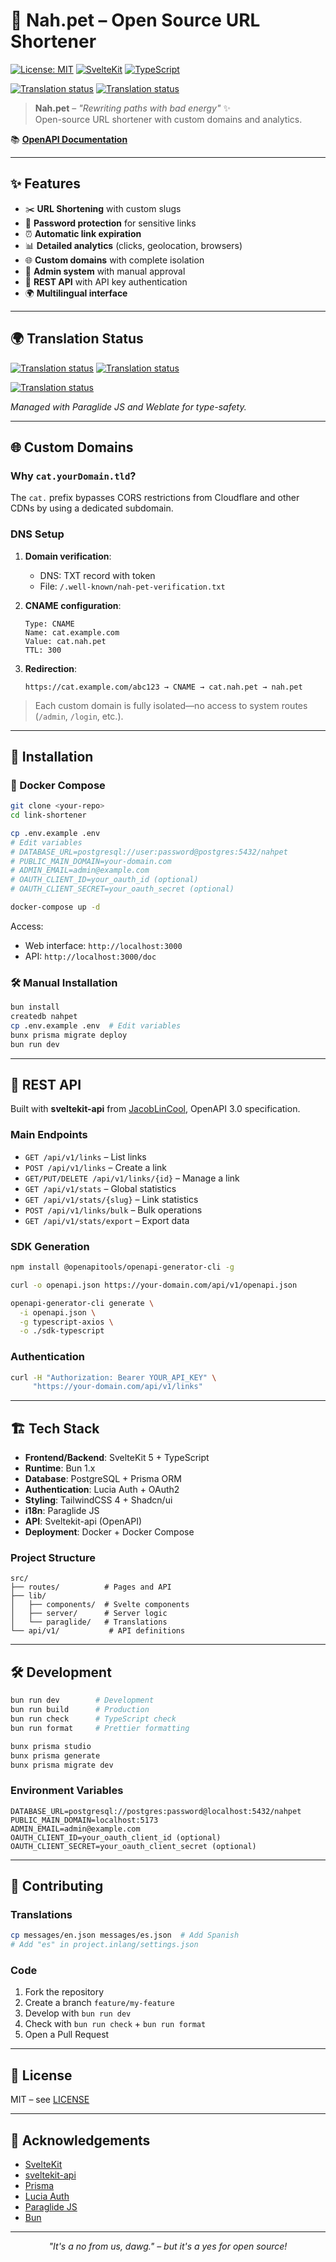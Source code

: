 # 🐾 Nah.pet – Open Source URL Shortener

[![License: MIT](https://img.shields.io/badge/License-MIT-yellow.svg)](https://opensource.org/licenses/MIT)
[![SvelteKit](https://img.shields.io/badge/SvelteKit-FF3E00?style=flat&logo=svelte&logoColor=white)](https://kit.svelte.dev/)
[![TypeScript](https://img.shields.io/badge/TypeScript-007ACC?style=flat&logo=typescript&logoColor=white)](https://www.typescriptlang.org/)

[![Translation status](https://hosted.weblate.org/widget/nah-pet/paraglide-messages/svg-badge.svg)](https://hosted.weblate.org/engage/nah-pet/)
[![Translation status](https://hosted.weblate.org/widget/nah-pet/language-badge.svg?threshold=0)](https://hosted.weblate.org/engage/nah-pet/)

> **Nah.pet** – *"Rewriting paths with bad energy"* ✨  
> Open-source URL shortener with custom domains and analytics.

📚 **[OpenAPI Documentation](https://nah.pet/doc)**

---

## ✨ Features

- ✂️ **URL Shortening** with custom slugs  
- 🔐 **Password protection** for sensitive links  
- ⏰ **Automatic link expiration**  
- 📊 **Detailed analytics** (clicks, geolocation, browsers)  
- 🌐 **Custom domains** with complete isolation  
- 👥 **Admin system** with manual approval  
- 🔑 **REST API** with API key authentication  
- 🌍 **Multilingual interface**

---

## 🌍 Translation Status
[![Translation status](https://hosted.weblate.org/widget/nah-pet/paraglide-messages/svg-badge.svg)](https://hosted.weblate.org/engage/nah-pet/)
[![Translation status](https://hosted.weblate.org/widget/nah-pet/language-badge.svg?threshold=0)](https://hosted.weblate.org/engage/nah-pet/)

[![Translation status](https://hosted.weblate.org/widget/nah-pet/multi-auto.svg?threshold=0)](https://hosted.weblate.org/engage/nah-pet/)

*Managed with Paraglide JS and Weblate for type-safety.*

---

## 🌐 Custom Domains

### Why `cat.yourDomain.tld`?
The `cat.` prefix bypasses CORS restrictions from Cloudflare and other CDNs by using a dedicated subdomain.

### DNS Setup

1. **Domain verification**:  
   - DNS: TXT record with token  
   - File: `/.well-known/nah-pet-verification.txt`  

2. **CNAME configuration**:  
   ```dns
   Type: CNAME
   Name: cat.example.com
   Value: cat.nah.pet
   TTL: 300
3. **Redirection**:

   ```
   https://cat.example.com/abc123 → CNAME → cat.nah.pet → nah.pet
   ```

> Each custom domain is fully isolated—no access to system routes (`/admin`, `/login`, etc.).

---

## 🚀 Installation

### 🐳 Docker Compose

```bash
git clone <your-repo>
cd link-shortener

cp .env.example .env
# Edit variables
# DATABASE_URL=postgresql://user:password@postgres:5432/nahpet
# PUBLIC_MAIN_DOMAIN=your-domain.com
# ADMIN_EMAIL=admin@example.com
# OAUTH_CLIENT_ID=your_oauth_id (optional)
# OAUTH_CLIENT_SECRET=your_oauth_secret (optional)

docker-compose up -d
```

Access:

* Web interface: `http://localhost:3000`
* API: `http://localhost:3000/doc`

### 🛠️ Manual Installation

```bash
bun install
createdb nahpet
cp .env.example .env  # Edit variables
bunx prisma migrate deploy
bun run dev
```

---

## 🔌 REST API

Built with **sveltekit-api** from [JacobLinCool](https://github.com/JacobLinCool), OpenAPI 3.0 specification.

### Main Endpoints

* `GET /api/v1/links` – List links
* `POST /api/v1/links` – Create a link
* `GET/PUT/DELETE /api/v1/links/{id}` – Manage a link
* `GET /api/v1/stats` – Global statistics
* `GET /api/v1/stats/{slug}` – Link statistics
* `POST /api/v1/links/bulk` – Bulk operations
* `GET /api/v1/stats/export` – Export data

### SDK Generation

```bash
npm install @openapitools/openapi-generator-cli -g

curl -o openapi.json https://your-domain.com/api/v1/openapi.json

openapi-generator-cli generate \
  -i openapi.json \
  -g typescript-axios \
  -o ./sdk-typescript
```

### Authentication

```bash
curl -H "Authorization: Bearer YOUR_API_KEY" \
     "https://your-domain.com/api/v1/links"
```

---

## 🏗️ Tech Stack

* **Frontend/Backend**: SvelteKit 5 + TypeScript
* **Runtime**: Bun 1.x
* **Database**: PostgreSQL + Prisma ORM
* **Authentication**: Lucia Auth + OAuth2
* **Styling**: TailwindCSS 4 + Shadcn/ui
* **i18n**: Paraglide JS
* **API**: Sveltekit-api (OpenAPI)
* **Deployment**: Docker + Docker Compose

### Project Structure

```
src/
├── routes/          # Pages and API
├── lib/
│   ├── components/  # Svelte components
│   ├── server/      # Server logic
│   └── paraglide/   # Translations
└── api/v1/           # API definitions
```

---

## 🛠️ Development

```bash
bun run dev        # Development
bun run build      # Production
bun run check      # TypeScript check
bun run format     # Prettier formatting

bunx prisma studio
bunx prisma generate
bunx prisma migrate dev
```

### Environment Variables

```env
DATABASE_URL=postgresql://postgres:password@localhost:5432/nahpet
PUBLIC_MAIN_DOMAIN=localhost:5173
ADMIN_EMAIL=admin@example.com
OAUTH_CLIENT_ID=your_oauth_client_id (optional)
OAUTH_CLIENT_SECRET=your_oauth_client_secret (optional)
```

---

## 🤝 Contributing

### Translations

```bash
cp messages/en.json messages/es.json  # Add Spanish
# Add "es" in project.inlang/settings.json
```

### Code

1. Fork the repository
2. Create a branch `feature/my-feature`
3. Develop with `bun run dev`
4. Check with `bun run check` + `bun run format`
5. Open a Pull Request

---

## 📄 License

MIT – see [LICENSE](LICENSE)

---

## 🙏 Acknowledgements

* [SvelteKit](https://kit.svelte.dev/)
* [sveltekit-api](https://github.com/JacobLinCool/sveltekit-api)
* [Prisma](https://prisma.io/)
* [Lucia Auth](https://lucia-auth.com/)
* [Paraglide JS](https://inlang.com/m/gx6pgvp9/paraglide-js)
* [Bun](https://bun.sh/)

---

<div align="center">
    <em>"It's a no from us, dawg." – but it's a yes for open source!</em>
</div>
